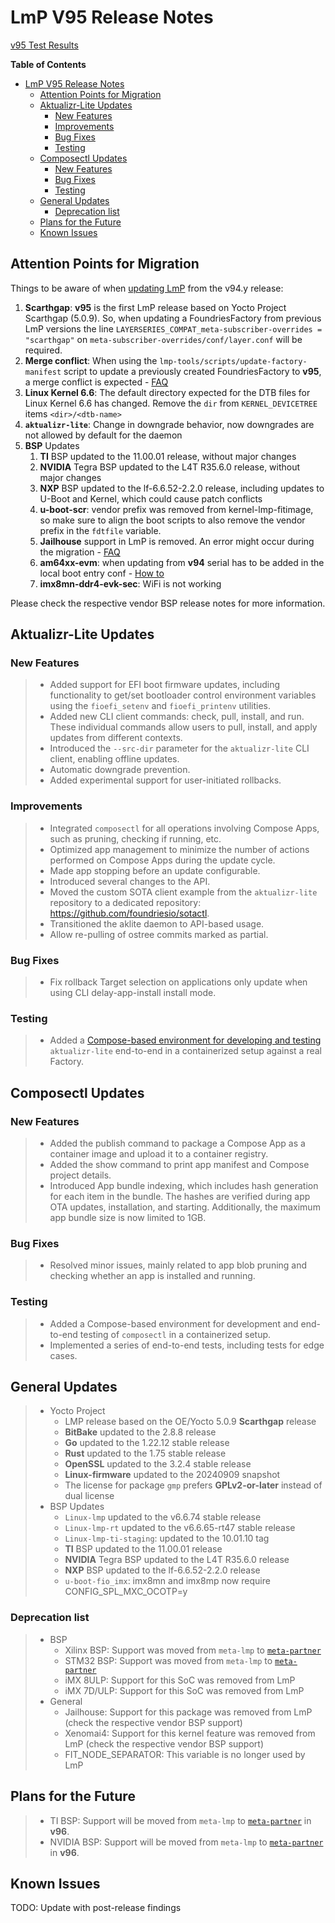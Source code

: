 # LmP V95 Release Notes

[v95 Test Results](https://qa-reports.foundries.io/lmp/lmp-ci-testing/build/f004f66e5c09523819b92a465a2f044066f00e2c/)

**Table of Contents**
- [LmP V95 Release Notes](#lmp-v95-release-notes)
  - [Attention Points for Migration](#attention-points-for-migration)
  - [Aktualizr-Lite Updates](#aktualizr-lite-updates)
    - [New Features](#new-features)
    - [Improvements](#improvements)
    - [Bug Fixes](#bug-fixes)
    - [Testing](#testing)
  - [Composectl Updates](#composectl-updates)
    - [New Features](#new-features-1)
    - [Bug Fixes](#bug-fixes-1)
    - [Testing](#testing-1)
  - [General Updates](#general-updates)
    - [Deprecation list](#deprecation-list)
  - [Plans for the Future](#plans-for-the-future)
  - [Known Issues](#known-issues)

## Attention Points for Migration
Things to be aware of when [updating LmP](https://docs.foundries.io/95/reference-manual/linux/linux-update.html) from the v94.y release:

1. **Scarthgap**: **v95** is the first LmP release based on Yocto Project Scarthgap (5.0.9).
   So, when updating a FoundriesFactory from previous LmP versions the line
   `LAYERSERIES_COMPAT_meta-subscriber-overrides = "scarthgap"`
    on `meta-subscriber-overrides/conf/layer.conf` will be required.
2. **Merge conflict**: When using the `lmp-tools/scripts/update-factory-manifest`
   script to update a previously created FoundriesFactory to **v95**,
   a merge conflict is expected -
   [FAQ](https://docs.foundries.io/latest/user-guide/troubleshooting/troubleshooting.html#update-foundriesfactory-fanifest-merge-conflict)
3. **Linux Kernel 6.6**: The default directory expected for the DTB files for
   Linux Kernel 6.6 has changed.
   Remove the `dir` from `KERNEL_DEVICETREE` items `<dir>/<dtb-name>`
4. **`aktualizr-lite`**: Change in downgrade behavior, now downgrades are not allowed
   by default for the daemon
5. **BSP** Updates
   1. **TI** BSP updated to the 11.00.01 release, without major changes
   2. **NVIDIA** Tegra BSP updated to the L4T R35.6.0 release,
      without major changes
   3. **NXP** BSP updated to the lf-6.6.52-2.2.0 release, including updates to
      U-Boot and Kernel, which could cause patch conflicts
   4. **u-boot-scr**: vendor prefix was removed from kernel-lmp-fitimage,
      so make sure to align the boot scripts to also remove the vendor prefix
      in the `fdtfile` variable.
   5. **Jailhouse** support in LmP is removed. An error might occur during the migration -
      [FAQ](https://docs.foundries.io/latest/user-guide/troubleshooting/troubleshooting.html#jailhousesupportin-lmp-is-removed)
   6. **am64xx-evm**: when updating from **v94** serial has to be added in the
      local boot entry conf -
      [How to](https://docs.foundries.io/latest/user-guide/lmp-customization/lmp-customization.html#kernel-command-line-arguments)
   7. **imx8mn-ddr4-evk-sec**: WiFi is not working


Please check the respective vendor BSP release notes for more
information.

## Aktualizr-Lite Updates

### New Features
> - Added support for EFI boot firmware updates, including functionality to
>   get/set bootloader control environment variables using the
>   `fioefi_setenv` and `fioefi_printenv` utilities.
> - Added new CLI client commands: check, pull, install, and run.
>   These individual commands allow users to pull, install,
>   and apply updates from different contexts.
> - Introduced the `--src-dir` parameter for the `aktualizr-lite` CLI client,
>   enabling offline updates.
> - Automatic downgrade prevention.
> - Added experimental support for user-initiated rollbacks.

### Improvements

> - Integrated `composectl` for all operations involving Compose Apps,
>   such as pruning, checking if running, etc.
> - Optimized app management to minimize the number of actions performed on
>   Compose Apps during the update cycle.
> - Made app stopping before an update configurable.
> - Introduced several changes to the API.
> - Moved the custom SOTA client example from the `aktualizr-lite` repository to
>    a dedicated repository: https://github.com/foundriesio/sotactl.
> - Transitioned the aklite daemon to API-based usage.
> - Allow re-pulling of ostree commits marked as partial.

### Bug Fixes

> - Fix rollback Target selection on applications only update when using CLI
>   delay-app-install install mode.


### Testing
> - Added a
>   [Compose-based environment for developing and testing](https://github.com/foundriesio/aktualizr-lite/tree/v95?tab=readme-ov-file#development-and-testing-in-containerized-environment)
>   `aktualizr-lite` end-to-end in a containerized setup against a real Factory.

## Composectl Updates

### New Features

> - Added the publish command to package a Compose App as a container image and
>   upload it to a container registry.
> - Added the show command to print app manifest and Compose project details.
> - Introduced App bundle indexing, which includes hash generation for
>   each item in the bundle. The hashes are verified during app OTA updates,
>   installation, and starting. Additionally, the maximum app bundle size is
>   now limited to 1GB.

### Bug Fixes

> - Resolved minor issues, mainly related to app blob pruning and checking
>   whether an app is installed and running.

### Testing

> - Added a Compose-based environment for development and end-to-end testing of
>  `composectl` in a containerized setup.
> - Implemented a series of end-to-end tests, including tests for edge cases.

## General Updates

> - Yocto Project
>   - LMP release based on the OE/Yocto 5.0.9 **Scarthgap** release
>   - **BitBake** updated to the 2.8.8 release
>   - **Go** updated to the 1.22.12 stable release
>   - **Rust** updated to the 1.75 stable release
>   - **OpenSSL** updated to the 3.2.4 stable release
>   - **Linux-firmware** updated to the 20240909 snapshot
>   - The license for package `gmp` prefers **GPLv2-or-later** instead of dual license
> - BSP Updates
>   - `Linux-lmp` updated to the v6.6.74 stable release
>   - `Linux-lmp-rt` updated to the v6.6.65-rt47 stable release
>   - `Linux-lmp-ti-staging`: updated to the 10.01.10 tag
>   - **TI** BSP updated to the 11.00.01 release
>   - **NVIDIA** Tegra BSP updated to the L4T R35.6.0 release
>   - **NXP** BSP updated to the lf-6.6.52-2.2.0 release
>   - `u-boot-fio_imx`: imx8mn and imx8mp now require CONFIG_SPL_MXC_OCOTP=y

### Deprecation list

> - BSP
>   - Xilinx BSP: Support was moved from `meta-lmp` to [`meta-partner`](https://github.com/foundriesio/meta-partner/)
>   - STM32 BSP: Support was moved from `meta-lmp` to [`meta-partner`](https://github.com/foundriesio/meta-partner/)
>   - iMX 8ULP: Support for this SoC was removed from LmP
>   - iMX 7D/ULP: Support for this SoC was removed from LmP
> - General
>   - Jailhouse: Support for this package was removed from LmP
>     (check the respective vendor BSP support)
>   - Xenomai4: Support for this kernel feature was removed from LmP
>     (check the respective vendor BSP support)
>   - FIT_NODE_SEPARATOR: This variable is no longer used by LmP

## Plans for the Future

> - TI BSP: Support will be moved from `meta-lmp` to [`meta-partner`](https://github.com/foundriesio/meta-partner/) in **v96**.
> - NVIDIA BSP: Support will be moved from `meta-lmp` to [`meta-partner`](https://github.com/foundriesio/meta-partner/) in **v96**.

## Known Issues

TODO: Update with post-release findings